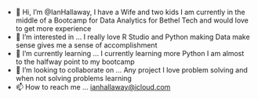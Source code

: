 - 👋 Hi, I’m @IanHallaway, I have a Wife and two kids I am currently in the middle of a Bootcamp for Data Analytics for Bethel Tech and would love to get more experience
- 👀 I’m interested in ... I really love R Studio and Python making Data make sense gives me a sense of accomplishment
- 🌱 I’m currently learning ... I currently learning more Python I am almost to the halfway point to my bootcamp
- 💞️ I’m looking to collaborate on ... Any project I love problem solving and when not solving problems learning
- 📫 How to reach me ... ianhallaway@icloud.com

